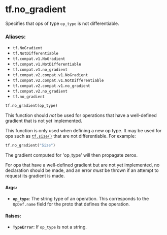 <div itemscope itemtype="http://developers.google.com/ReferenceObject">
<meta itemprop="name" content="tf.no_gradient" />
<meta itemprop="path" content="Stable" />
</div>

# tf.no_gradient

Specifies that ops of type `op_type` is not differentiable.

### Aliases:

* `tf.NoGradient`
* `tf.NotDifferentiable`
* `tf.compat.v1.NoGradient`
* `tf.compat.v1.NotDifferentiable`
* `tf.compat.v1.no_gradient`
* `tf.compat.v2.compat.v1.NoGradient`
* `tf.compat.v2.compat.v1.NotDifferentiable`
* `tf.compat.v2.compat.v1.no_gradient`
* `tf.compat.v2.no_gradient`
* `tf.no_gradient`

``` python
tf.no_gradient(op_type)
```

<!-- Placeholder for "Used in" -->

This function should *not* be used for operations that have a
well-defined gradient that is not yet implemented.

This function is only used when defining a new op type. It may be
used for ops such as <a href="../tf/size.md"><code>tf.size()</code></a> that are not differentiable.  For
example:

```python
tf.no_gradient("Size")
```

The gradient computed for 'op_type' will then propagate zeros.

For ops that have a well-defined gradient but are not yet implemented,
no declaration should be made, and an error *must* be thrown if
an attempt to request its gradient is made.

#### Args:


* <b>`op_type`</b>: The string type of an operation. This corresponds to the
  `OpDef.name` field for the proto that defines the operation.


#### Raises:


* <b>`TypeError`</b>: If `op_type` is not a string.